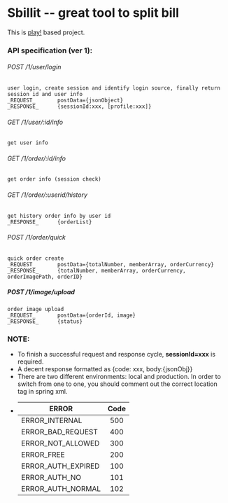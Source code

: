 Sbillit --  great tool to split bill
========

This is [play!](http://www.playframework.com/) based project. 

### API specification (ver 1):
		
###### 	POST 	/1/user/login
	user login, create session and identify login source, finally return session id and user info
	_REQUEST_		postData={jsonObject}
	_RESPONSE_		{sessionId:xxx, [profile:xxx]}
	
###### GET		/1/user/:id/info
	get user info	
		
###### GET		/1/order/:id/info	
	get order info (session check)
		
###### GET		/1/order/:userid/history
	get history order info by user id
	_RESPONSE_		{orderList}
	
###### POST    /1/order/quick
	quick order create
	_REQUEST_		postData={totalNumber, memberArray, orderCurrency}
	_RESPONSE_		{totalNumber, memberArray, orderCurrency, orderImagePath, orderID}
	
##### POST 	/1/image/upload
	order image upload
	_REQUEST_		postData={orderId, image}
	_RESPONSE_		{status}
	

### NOTE:
* To finish a successful request and response cycle, **sessionId=xxx** is required.
* A decent response formatted as {code: xxx, body:{jsonObj}}
* There are two different environments: local and production. In order to switch from one to one, you should comment out the correct location tag in spring xml.
* 
	| ERROR 	       		| Code          | 
	| ---------------------	|:-------------:| 
	| ERROR_INTERNAL     	| 500 | 
 	| ERROR_BAD_REQUEST     | 400 | 
 	| ERROR_NOT_ALLOWED     | 300 | 
 	| ERROR_FREE     		| 200 | 
 	| ERROR_AUTH_EXPIRED    | 100 | 
 	| ERROR_AUTH_NO     	| 101 | 
 	| ERROR_AUTH_NORMAL     | 102 | 
	
	
	

		
	
